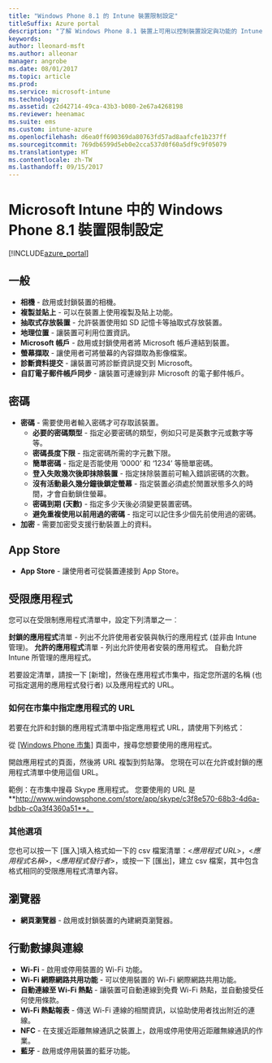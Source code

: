 ```yaml
---
title: "Windows Phone 8.1 的 Intune 裝置限制設定"
titleSuffix: Azure portal
description: "了解 Windows Phone 8.1 裝置上可用以控制裝置設定與功能的 Intune 設定。"
keywords: 
author: lleonard-msft
ms.author: alleonar
manager: angrobe
ms.date: 08/01/2017
ms.topic: article
ms.prod: 
ms.service: microsoft-intune
ms.technology: 
ms.assetid: c2d42714-49ca-43b3-b080-2e67a4268198
ms.reviewer: heenamac
ms.suite: ems
ms.custom: intune-azure
ms.openlocfilehash: d6ea0ff690369da80763fd57ad8aafcfe1b237ff
ms.sourcegitcommit: 769db6599d5eb0e2cca537d0f60a5df9c9f05079
ms.translationtype: HT
ms.contentlocale: zh-TW
ms.lasthandoff: 09/15/2017
---
```

# <a name="windows-phone-81-device-restriction-settings-in-microsoft-intune"></a>Microsoft Intune 中的 Windows Phone 8.1 裝置限制設定

[!INCLUDE[azure_portal](./includes/azure_portal.md)]

## <a name="general"></a>一般

-   **相機** - 啟用或封鎖裝置的相機。
-   **複製並貼上** - 可以在裝置上使用複製及貼上功能。
-   **抽取式存放裝置** - 允許裝置使用如 SD 記憶卡等抽取式存放裝置。
-   **地理位置** - 讓裝置可利用位置資訊。
-   **Microsoft 帳戶** - 啟用或封鎖使用者將 Microsoft 帳戶連結到裝置。
-   **螢幕擷取** - 讓使用者可將螢幕的內容擷取為影像檔案。
-   **診斷資料提交** - 讓裝置可將診斷資訊提交到 Microsoft。
-   **自訂電子郵件帳戶同步** - 讓裝置可連線到非 Microsoft 的電子郵件帳戶。

## <a name="password"></a>密碼

-   **密碼** - 需要使用者輸入密碼才可存取該裝置。
    -   **必要的密碼類型** - 指定必要密碼的類型，例如只可是英數字元或數字等等。
    -   **密碼長度下限** - 指定密碼所需的字元數下限。
    -   **簡單密碼** - 指定是否能使用 ’0000’ 和 ‘1234’ 等簡單密碼。
    -   **登入失敗幾次後即抹除裝置** - 指定抹除裝置前可輸入錯誤密碼的次數。
    -   **沒有活動最久幾分鐘後鎖定螢幕** - 指定裝置必須處於閒置狀態多久的時間，才會自動鎖住螢幕。
    -   **密碼到期 (天數)** - 指定多少天後必須變更裝置密碼。
    -   **避免重複使用以前用過的密碼** - 指定可以記住多少個先前使用過的密碼。
-   **加密** - 需要加密受支援行動裝置上的資料。

## <a name="app-store"></a>App Store

-   **App Store** - 讓使用者可從裝置連接到 App Store。

## <a name="restricted-apps"></a>受限應用程式

您可以在受限制應用程式清單中，設定下列清單之一︰

**封鎖的應用程式**清單 - 列出不允許使用者安裝與執行的應用程式 (並非由 Intune 管理)。
**允許的應用程式**清單 - 列出允許使用者安裝的應用程式。 自動允許 Intune 所管理的應用程式。

若要設定清單，請按一下 [新增]，然後在應用程式市集中，指定您所選的名稱 (也可指定選用的應用程式發行者) 以及應用程式的 URL。

### <a name="how-to-specify-the-url-to-an-app-in-the-store"></a>如何在市集中指定應用程式的 URL

若要在允許和封鎖的應用程式清單中指定應用程式 URL，請使用下列格式：

從 [[Windows Phone 市集]](https://www.microsoft.com/store/apps/windows-phone) 頁面中，搜尋您想要使用的應用程式。

開啟應用程式的頁面，然後將 URL 複製到剪貼簿。 您現在可以在允許或封鎖的應用程式清單中使用這個 URL。

範例：在市集中搜尋 Skype 應用程式。 您要使用的 URL 是 **http://www.windowsphone.com/store/app/skype/c3f8e570-68b3-4d6a-bdbb-c0a3f4360a51**。



### <a name="additional-options"></a>其他選項

您也可以按一下 [匯入]填入格式如一下的 csv 檔案清單：<*應用程式 URL*>，<*應用程式名稱*>，<*應用程式發行者*>，或按一下 [匯出]，建立 csv 檔案，其中包含格式相同的受限應用程式清單內容。


## <a name="browser"></a>瀏覽器

-   **網頁瀏覽器** - 啟用或封鎖裝置的內建網頁瀏覽器。

## <a name="cellular-and-connectivity"></a>行動數據與連線

-   **Wi-Fi** - 啟用或停用裝置的 Wi-Fi 功能。
-   **Wi-Fi 網際網路共用功能** - 可以使用裝置的 Wi-Fi 網際網路共用功能。
-   **自動連線至 Wi-Fi 熱點** - 讓裝置可自動連線到免費 Wi-Fi 熱點，並自動接受任何使用條款。
-   **Wi-Fi 熱點報表** - 傳送 Wi-Fi 連線的相關資訊，以協助使用者找出附近的連線。
-   **NFC** - 在支援近距離無線通訊之裝置上，啟用或停用使用近距離無線通訊的作業。
-   **藍牙** - 啟用或停用裝置的藍牙功能。
